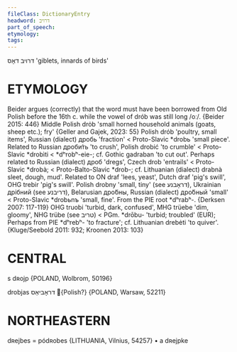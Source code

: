 ```yaml
---
fileClass: DictionaryEntry
headword: דרויב
part_of_speech: 
etymology: 
tags: 
---
```

דרויב
דאָס
'giblets, innards of birds'

ETYMOLOGY
===========
Beider argues (correctly) that the word must have been borrowed from Old Polish before the 16th c. while the vowel of drób was still long /oː/.
{Beider 2015: 446}
Middle Polish drȯb 'small horned household animals (goats, sheep etc.); fry'
{Geller and Gajek, 2023: 55}
Polish drób 'poultry, small items', Russian (dialect) дробь 'fraction' < Proto-Slavic *drobь 'small piece'.
Related to Russian дроби́ть 'to crush', Polish drobić 'to crumble' < Proto-Slavic *drobìti < *dʰrobʰ-eie-; cf. Gothic gadraban 'to cut out'.
Perhaps related to Russian (dialect) дроб 'dregs', Czech drob 'entrails' < Proto-Slavic *drobà; < Proto-Balto-Slavic *drob-; cf. Lithuanian (dialect) drabnà sleet, dough, mud'.
Related to ON draf 'lees, yeast', Dutch draf 'pig's swill', OHG trebir 'pig's swill'.
Polish drobny 'small, tiny' (see דראָבנע), Ukrainian дрібний (see דריבנע), Belarusian дро́бны, Russian (dialect) дро́бный 'small' < Proto-Slavic *drobьnъ 'small, fine'.
From the PIE root *dʰrabʰ-.
{Derksen 2007: 117-119}
OHG truobi 'turbid, dark, confused', MHG trüebe 'dim, gloomy', NHG trübe (see טריב) < PGm. *drōbu- 'turbid; troubled' (EUR); Perhaps from PIE *dʰrebʰ- 'to fracture'; cf. Lithuanian drebėti 'to quiver'.
{Kluge/Seebold 2011: 932; Kroonen 2013: 103}

CENTRAL
========

s dʀojp {POLAND, Wolbrom, 50196}

drobjas דראָביאַס {Polish?} {POLAND, Warsaw, 52211}

NORTHEASTERN
==============

dʀejbes = pódʀobes {LITHUANIA, Vilnius, 54257}
	•	a dʀejpke
